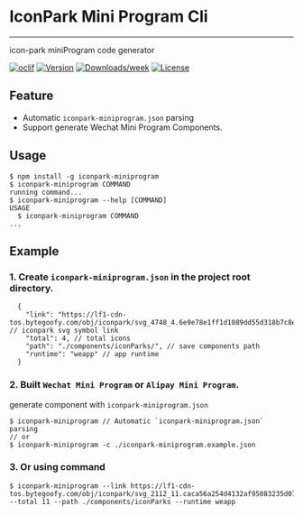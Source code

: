 # IconPark Mini Program Cli

---

icon-park miniProgram code generator

[![oclif](https://img.shields.io/badge/cli-oclif-brightgreen.svg)](https://oclif.io)
[![Version](https://img.shields.io/npm/v/@iconpark-miniprogram/cli.svg)](https://npmjs.org/package/@iconpark-miniprogram/cli)
[![Downloads/week](https://img.shields.io/npm/dw/@iconpark-miniprogram/cli.svg)](https://npmjs.org/package/@iconpark-miniprogram/cli)
[![License](https://img.shields.io/npm/l/@iconpark-miniprogram/cli.svg)](https://github.com/yangger6/iconpark-miniprogram/blob/master/packages/cli/package.json)

## Feature

* Automatic `iconpark-miniprogram.json` parsing
* Support generate Wechat Mini Program Components.

## Usage
<!-- usage -->
```sh-session
$ npm install -g iconpark-miniprogram
$ iconpark-miniprogram COMMAND
running command...
$ iconpark-miniprogram --help [COMMAND]
USAGE
  $ iconpark-miniprogram COMMAND
...
```

## Example

### 1. Create `iconpark-miniprogram.json` in the project root directory.

```
  {
    "link": "https://lf1-cdn-tos.bytegoofy.com/obj/iconpark/svg_4748_4.6e9e78e1ff1d1089dd55d318b7c8e76f.js", // iconpark svg symbol link
    "total": 4, // total icons
    "path": "./components/iconParks/", // save components path
    "runtime": "weapp" // app runtime
  }
```

### 2. Built `Wechat Mini Program` or `Alipay Mini Program`.

generate component with `iconpark-miniprogram.json`

```shell
$ iconpark-miniprogram // Automatic `iconpark-miniprogram.json` parsing 
// or
$ iconpark-miniprogram -c ./iconpark-miniprogram.example.json
```

### 3. Or using command

```shell
$ iconpark-miniprogram --link https://lf1-cdn-tos.bytegoofy.com/obj/iconpark/svg_2112_11.caca56a254d4132af95083235d0735e1.js --total 11 --path ./components/iconParks --runtime weapp
```
